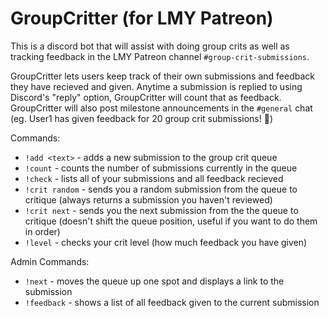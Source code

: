 # GroupCritter (for LMY Patreon)

This is a discord bot that will assist with doing group crits as well as tracking feedback in the LMY Patreon channel `#group-crit-submissions`.

GroupCritter lets users keep track of their own submissions and feedback they have recieved and given. Anytime a submission is replied to using Discord's "reply" option, GroupCritter will count that as feedback. GroupCritter will also post milestone announcements in the `#general` chat (eg. User1 has given feedback for 20 group crit submissions! 🎉)

Commands:

- `!add <text>` - adds a new submission to the group crit queue
- `!count` - counts the number of submissions currently in the queue
- `!check` - lists all of your submissions and all feedback recieved
- `!crit random` - sends you a random submission from the queue to critique (always returns a submission you haven't reviewed)
- `!crit next` - sends you the next submission from the the queue to critique (doesn't shift the queue position, useful if you want to do them in order)
- `!level` - checks your crit level (how much feedback you have given)

Admin Commands:

- `!next` - moves the queue up one spot and displays a link to the submission
- `!feedback` - shows a list of all feedback given to the current submission
